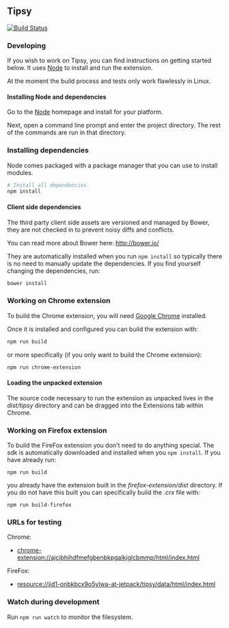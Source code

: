 Tipsy
-----

[![Build Status](https://travis-ci.org/haystack/tipsy.png?branch=master)](https://travis-ci.org/haystack/tipsy)


### Developing ###

If you wish to work on Tipsy, you can find instructions on getting started
below.  It uses [Node](http://nodejs.org) to install and run the extension.

At the moment the build process and tests only work flawlessly in Linux.

#### Installing Node and dependencies ####

Go to the [Node](http://nodejs.org) homepage and install for your platform.

Next, open a command line prompt and enter the project directory.  The rest of
the commands are run in that directory.

### Installing dependencies ###

Node comes packaged with a package manager that you can use to install modules.

``` bash
# Install all dependencies.
npm install
```

#### Client side dependencies ####

The third party client side assets are versioned and managed by Bower, they are
not checked in to prevent noisy diffs and conflicts.

You can read more about Bower here: http://bower.io/

They are automatically installed when you run `npm install` so typically there
is no need to manually update the dependencies.  If you find yourself changing
the dependencies, run:

``` bash
bower install
```

### Working on Chrome extension ###

To build the Chrome extension, you will need [Google
Chrome](http://chrome.com/) installed.

Once it is installed and configured you can build the extension with:

``` bash
npm run build
```

or more specifically (if you only want to build the Chrome extension):

``` bash
npm run chrome-extension
```

#### Loading the unpacked extension ####

The source code necessary to run the extension as unpacked lives in the
*dist/tipsy* directory and can be dragged into the Extensions tab within
Chrome.

### Working on Firefox extension ###

To build the FireFox extension you don't need to do anything special.  The sdk
is automatically downloaded and installed when you `npm install`.  If you have
already run:

``` shell
npm run build
```

you already have the extension built in the *firefox-extension/dist* directory.
If you do not have this built you can specifically build the *.crx* file with:

``` shell
npm run build-firefox
```

### URLs for testing ###

Chrome:

- [chrome-extension://ajcjbhihdfmefgbenbkpgalkjglcbmmp/html/index.html](chrome-extension://ajcjbhihdfmefgbenbkpgalkjglcbmmp/html/index.html)

FireFox:

- [resource://jid1-onbkbcx9o5ylwa-at-jetpack/tipsy/data/html/index.html](resource://jid1-onbkbcx9o5ylwa-at-jetpack/tipsy/data/html/index.html)

### Watch during development ###

Run `npm run watch` to monitor the filesystem.
